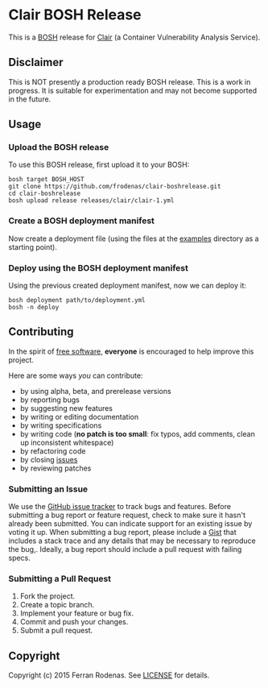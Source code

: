 # Clair BOSH Release

This is a [BOSH](http://bosh.io/) release for [Clair](https://github.com/coreos/clair) (a Container Vulnerability Analysis Service).

## Disclaimer

This is NOT presently a production ready BOSH release. This is a work in progress. It is suitable for experimentation and may not become supported in the future.

## Usage

### Upload the BOSH release

To use this BOSH release, first upload it to your BOSH:

```
bosh target BOSH_HOST
git clone https://github.com/frodenas/clair-boshrelease.git
cd clair-boshrelease
bosh upload release releases/clair/clair-1.yml
```

### Create a BOSH deployment manifest

Now create a deployment file (using the files at the [examples](https://github.com/frodenas/clair-boshrelease/blob/master/examples/) directory as a starting point).

### Deploy using the BOSH deployment manifest

Using the previous created deployment manifest, now we can deploy it:

```
bosh deployment path/to/deployment.yml
bosh -n deploy
```

## Contributing

In the spirit of [free software](http://www.fsf.org/licensing/essays/free-sw.html), **everyone** is encouraged to help improve this project.

Here are some ways *you* can contribute:

* by using alpha, beta, and prerelease versions
* by reporting bugs
* by suggesting new features
* by writing or editing documentation
* by writing specifications
* by writing code (**no patch is too small**: fix typos, add comments, clean up inconsistent whitespace)
* by refactoring code
* by closing [issues](https://github.com/frodenas/clair-boshrelease/issues)
* by reviewing patches

### Submitting an Issue
We use the [GitHub issue tracker](https://github.com/frodenas/clair-boshrelease/issues) to track bugs and features. Before submitting a bug report or feature request, check to make sure it hasn't already been submitted. You can indicate support for an existing issue by voting it up. When submitting a bug report, please include a
[Gist](http://gist.github.com/) that includes a stack trace and any details that may be necessary to reproduce the bug,. Ideally, a bug report should include a pull request with failing specs.

### Submitting a Pull Request

1. Fork the project.
2. Create a topic branch.
3. Implement your feature or bug fix.
4. Commit and push your changes.
5. Submit a pull request.

## Copyright

Copyright (c) 2015 Ferran Rodenas. See [LICENSE](https://github.com/frodenas/clair-boshrelease/blob/master/LICENSE) for details.
